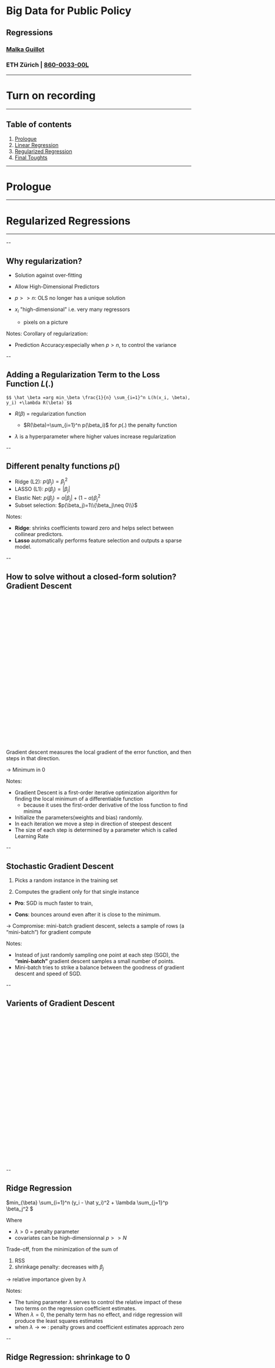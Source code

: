 # Big Data for Public Policy
## Regressions
### [Malka Guillot](https://malkaguillot.weebly.com/)
### ETH Zürich | <a href="https://malkipp.github.io/big_data_policy_2021/">860-0033-00L</a>

---

# <i class="fas fa-video"></i> Turn on recording

---


<!-- .slide:  id="toc" class: left, inverse -->
## Table of contents

1. [Prologue](#prologue)
2. [Linear Regression](#linear)
2. [Regularized Regression](#linear)
2. [Final Toughts](#final)

---

<!-- .slide: id="prologue"  -->
# Prologue
<html><div style='float:left'></div><hr color='#EB811B' size=1px width=796px></html>
<!--  
Things to clarify:
  - what is on the moodle & what is on the GitHub
    - github: things that go public
    - moodle: private documents
    - Also: notebooks depend on images => need for the github folder
    - you can print the html slides yourselves to pdf: by using print on your browser
  - Post class discussion on the course projects
  - You cannot view the notebooks as slides unless you install more options, but why would you?


-->

--

## Coming back on the homework

Notes:

- gradient descent
- Reading for next week
- Announce the group project discussion at the end

--

### Last week
- Model accuracy

### Today
- Regression analysis (continuous outcome)
- Our first ML project!


Reference:
- [JWHT](https://static1.squarespace.com/static/5ff2adbe3fe4fe33db902812/t/601cc86d7f828c4792e0bcae/1612499080032/ISLR+Seventh+Printing.pdf), chap 3, 6.2
- Geron, chapter 2


### Next week
- Classification (binary outcome)

---

# Linear Regression as a Predictive Model
<html><div style='float:left'></div><hr color='#EB811B' size=1px width=796px></html>

--

## Linear Regression

$$Y=\beta_0 + \beta_1 X_1 + \cdots + \beta_p X_p + \epsilon $$

$=$ one of the simplest algorithms for doing supervised learning

A good starting point before studying more complex learning methods

Notes:
Interpretation of $\beta_j$ = the average effect on $Y$ of a unit increase in $X_j$ holding all other predictors fixed

--

## Estimation by Ordinary Least Squares

$RSS=\textrm{Residual sum of squares}=\sum_{i=1}^n (y_i - \hat y_i)^2$

Minimizing RSS gives a <bcolor>closed form solution</bcolor> for the  $\hat \beta_1,\cdots \hat \beta_p$

Most ML models <bcolor>do not</bcolor> have a a colsed form solution

--

<img data-src="images/jwht-fig3-4.png"  style="height: 400px; position:relative;     margin-left: auto;margin-right: auto;display: block" >


--

## Extensions of the Linear Model

Going further model's assumptions:

- the <bcolor>additive</bcolor>: the effect of changes in a predictor $X_j$ on the response $Y$ is independent of the values of the other predictors

-  <bcolor>linearity</bcolor>: the change in the response $Y$ due to a one-unit change in $X_j$ is constant

--

### Interactions
- Adding interacted variable can help
- Should respect the <bcolor>hierarchy principle</bcolor>:
  - if an interaction is included, the model should always include the main effects as well

Notes:
- Even if the p-value associated with their coef is not significant
- Interactions are hard to interpret without main effects in the model

--

### Non Linearity
- Include transformed versions of the predictors in the model


$\Rightarrow$ Including polynomials in $X$ may provide a better fit

--

## Linear Models: pros and cons
- Pros:
  - Interpretability
  - Good predictive performance
  - Accuracy measures for
      - coefficient estimates (standard errors and confidence intervals)
      - the model

- Cons:
  - When $p>n$
  - Tend to over-fit training data.
  - Cannot handle multicollinearity.

--

## Generalization of the Linear Models
- <bcolor>Classification problems</bcolor>: logistic regression, support vector machines

- <bcolor>Non-linearity</bcolor>: nearest neighbor methods

- <bcolor>Interactions</bcolor>: Tree-based methods, random forests and boosting

- <bcolor>Regularized fitting</bcolor>: ridge regression and lasso

Notes:
In much of the rest of the class, we discuss methods that expand the scope of linear models and how they are fit:

---

<!-- .slide: id="regularized"  -->
# Regularized Regressions
<html><div style='float:left'></div><hr color='#EB811B' size=1px width=796px></html>

--

## Why regularization?

- Solution against over-fitting

-  Allow High-Dimensional Predictors
  - $p>>n$: OLS no longer has a unique solution
  - $x_i$ "high-dimensional" i.e. very many regressors
    - pixels on a picture

Notes:
Corollary of regularization:
- Prediction Accuracy:especially when $p > n$, to control the variance

--

## Adding a Regularization Term to the Loss Function $L(.)$

`$$ \hat \beta =arg min_\beta \frac{1}{n} \sum_{i=1}^n L(h(x_i, \beta), y_i) +\lambda R(\beta) $$`

- $R(\beta)$ = <bcolor> regularization  function </bcolor>
  - $R(\beta)=\sum_{i=1}^n p(\beta_i)$ for $p(.)$ the penalty function

- $\lambda$ is a <bcolor>hyperparameter</bcolor> where higher values increase regularization


--

## Different penalty functions $p()$
- Ridge (L2): $p(\beta_j)=\beta_j^2$
- LASSO (L1): $p(\beta_j)=|\beta_j|$
- Elastic Net: $p(\beta_j)=\alpha |\beta_j| + (1-\alpha) \beta_j^2$
- Subset selection: $p(\beta_j)=1\\{\beta_j\neq 0\\}$

Notes:
- **Ridge**: shrinks coefficients toward zero and helps select between collinear predictors.
- **Lasso** automatically performs feature selection and outputs a sparse model.


--

## How to solve without a closed-form solution? Gradient Descent
<img data-src="images/gradient-descent.jpeg"  style="height: 400px; position:relative;     margin-left: auto;margin-right: auto;display: block" >

Gradient descent measures the local gradient of the error function, and then steps in that direction.

$\rightarrow$ Minimum in 0

Notes:
- Gradient Descent is a first-order iterative optimization algorithm for finding the local minimum of a differentiable function
  - because it uses the first-order derivative of the loss function to find minima
- Initialize the parameters(weights and bias) randomly.
- In each iteration we move a step in direction of steepest descent
- The size of each step is determined by a parameter which is called Learning Rate

--

## Stochastic Gradient Descent

1. Picks a random instance in the training set

2. Computes the gradient only for that single instance

- **Pro**: SGD is much faster to train,

- **Cons**: bounces around even after it is close to the minimum.

$\rightarrow$ Compromise: <bcolor>mini-batch gradient descent</bcolor>, selects a sample of rows (a “mini-batch”) for gradient compute

Notes:
- Instead of just randomly sampling one point at each step (SGD), the **“mini-batch”** gradient descent samples a small number of points.
- Mini-batch tries to strike a balance between the goodness of gradient descent and speed of SGD.


--

## Varients of Gradient Descent 
<img data-src="images/gradient-descent-details.png"  style="height: 400px; position:relative;     margin-left: auto;margin-right: auto;display: block" >




--

## Ridge Regression

$min_{\beta} \sum_{i=1}^n (y_i - \hat y_i)^2 + \lambda \sum_{j=1}^p \beta_j^2 $

Where
- $\lambda > 0$ = penalty parameter
- covariates can be high-dimensionnal $p>>N$

Trade-off, from the minimization of the sum of
1. RSS
2. shrinkage penalty: decreases with $\beta_j$

$\rightarrow$ relative importance given by $\lambda$

Notes:
- The tuning parameter $\lambda$ serves to control the relative impact of these two terms on the regression coefficient estimates.
- When $\lambda=0$, the penalty term has no effect, and ridge regression will produce the least squares estimates
- when $\lambda \rightarrow \infty$ : penalty grows and coefficient estimates approach zero

--

## Ridge Regression: shrinkage to $0$
<img data-src="images/jwht-fig6-4.png"  style="height: 400px; position:relative;     margin-left: auto;margin-right: auto;display: block" >

Notes:
Next: Why Does Ridge Regression Improve Over Least Squares?

--

## Ridge: Variance-Bias Trade-Off
<img data-src="images/jwht-fig6-5.png"  style="height: 400px; position:relative;     margin-left: auto;margin-right: auto;display: block" >

Squared bias (black), variance (green), [test] MSE (red)

Notes:
- As $\lambda$ increases, the flexibility of the ridge regression fit decreases, leading to decreased variance but increased bias
- Up to 10, the variance decreases rapidly, with very little increase in bias
- Beyond this point, the decrease in variance due to increasing $\lambda$ slows, and the shrinkage on the coefficients causes them to be significantly underestimated
- Recall that the test MSE (purple), is a function of the variance plus the squared bias.

--

## Ridge vs. Linear Models

- when outcome and predictors are close to having a linear relationship, the OLS will have low bias but potentially high variance
  - small change in the training data $\rightarrow$ large change in the estimates
  - worse with $p$ close tp $n$
  - if $p>n$, OLS do not have a unique solution

$\rightarrow$ ridge regression works best in situations where the least squares estimates have high variance

--

## LASSO
Overcome an important drawback of Ridge (all $p$ predictors are included in the final model)

LASSO proposes a method to build a model which just <bcolor>includes the most important predictors</bcolor>.

Better for interpretability than Ridge!

Notes:
Ridge: the penalty shinks coefficients toward $0$ but not exactly to $0$

This may not be a problem for prediction accuracy, but it can create a challenge in model interpretation when $p$ is quite large

--

## Lasso Coefficients
<img data-src="images/jwht-fig6-6.png"  style="height: 400px; position:relative;     margin-left: auto;margin-right: auto;display: block" >

Notes:
- When $\lambda=0$: the lasso simply gives the least squares fit
- when $\lambda$ becomes sufficiently large, the lasso gives the null model in which all coefficient estimates equal 0.
- in between these two extremes, the ridge regression and lasso models are quite different from each other

--

## Lasso: Variance-Bias Trade-Off
<img data-src="images/jwht-fig6-8.png"  style="height: 400px; position:relative;     margin-left: auto;margin-right: auto;display: block" >

Squared bias (black), variance (green), [test] MSE (red)

--

## Constrained Regression
The minimization problem can be written as follow:

`$$ \sum_{i=1}^n(y_i-x_i'\beta)^2 \textrm{ s.t. } \sum_{j=1}^p p(\beta_j) \leq s,$$`

Where
- Ridge: $\sum_{j=1}^p \beta_j^2 <s $
$\rightarrow$ equation of a circle
- Lasso: $\sum_{j=1}^p |\beta_j| <s $
$\rightarrow$ equation of a diamond

Notes:
- Lasso:  we try to find the set of coefficient estimates that lead to the smallest RSS, subject to the constraint that there is a budgets for how large $\sum_{j=1}^p |\beta_j|$ can be.
- if $s$ is extremely large, it is not very restrictive and the least square solution falls within the budget

--

## Constraint Regions
| Lasso | Ridge|
|:------:|:---:|
|<img data-src="images/jwht-fig6-7lasso.png"  style="height: 350px;" > | <img data-src="images/jwht-fig6-7ridge.png" style="height: 350px" class="center"> |


Notes:
- Why is it that the lasso, unlike ridge regression, results in coefficient estimates that are exactly equal to zero?
- diamonds & circle represent the ridge & lasso constraint regions
- the red ellipses are the contours of the RSS (for different levels of RSS): regions centered around $\beta$ of constant value of RSS
- $\hat \beta$ is the least square estimate
- the lasso constraint has corners at each of the axes, and so the ellipse will often intersect the constraint region at an axis $\rightarrow$ When this occurs, one of the coefficients will equal zero.

--

## Elastic Net = Lasso + Ridge
$$ MSE(\beta)+\lambda_1 \sum_{j=1}^p |\beta_j| +\lambda_2 \sum_{j=1}^p \beta_j^2$$

$\lambda_1$, $\lambda_2$ $=$ strength of L1 (Lasso) penalty and L2 (Ridge) penalty

--

## Selecting Elastic Net Hyperparameters

- Elastic net <bcolor>hyperparameters</bcolor> should be selected to optimize out-of-sample fit (measured by mean squared error or MSE).

- <bcolor>“Grid search”</bcolor>
  - scans over the hyperparameter space ($\lambda_1 \geq 0, \lambda_2\geq 0$),
  - computes out-of-sample MSE for all pairs $(\lambda_1, \lambda_2)$ ,
  - selects the MSE-minimizing model.

--

## Evaluating Regression Models: $R^2$
MSE is good for comparing regression models, but the units depend on the outcome variable and therefore are not interpretable

Better to use $R^2$ in the test set, which has same ranking as MSE but it more interpretable.

---

<!-- .slide: id="final"  -->
# Final Toughts
<html><div style='float:left'></div><hr color='#EB811B' size=1px width=796px></html>

--

## Selecting the Tuning Parameter By Cross-Validation
1. Choose a grid of $\lambda$ values
2. Compute the CV error for each lambda
3. Select the tuning parameter value for which the CV error is smallest
4. Re-fit the model using all available observation and the best $\lambda$


--

## Data Prep for Machine Learning
- See Geron Chapter 2 for `pandas` and `sklearn` syntax:
  - imputing missing values.
  - feature scaling (Coefficient size depends on the scaling)
  - encoding categorical variables.

- Best practice
  - reproducible data pipeline
  - standardize coefficients

--

## Other Supervised Machine Learning Methods
- Forward Selection,
- Backward Selection
- Trees and Forests
- Neural Networks
- Boosting
- Ensemble Methods

--

> “Essentially, all models are wrong, but some are useful”
-- George Box

---


# Turn off recording <i class="fas fa-video"></i>
